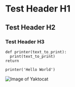# Test Header H1
## Test Header H2
### Test Header H3

```
def printer(text_to_print):
  print(text_to_print)
return

printer('Hello World')
```

![Image of Yaktocat](https://octodex.github.com/images/yaktocat.png)

